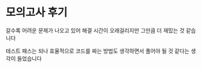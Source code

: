 # 모의고사 후기

갈수록 어려운 문제가 나오고 있어 해결 시간이 오래걸리지만 그만큼 더 재밌는 것 같습니다

테스트 패스는 되나 효율적으로 코드를 짜는 방법도 생각하면서 풀어야 될 것 같다는 생각이 들었습니다
